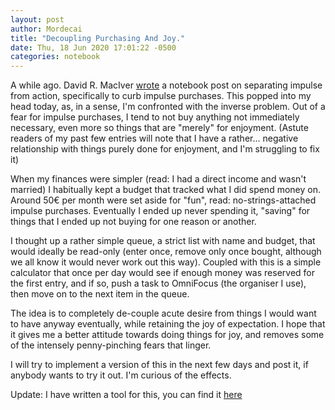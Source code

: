 ```yaml
---
layout: post
author: Mordecai
title: "Decoupling Purchasing And Joy."
date: Thu, 18 Jun 2020 17:01:22 -0500
categories: notebook
---
```


A while ago. David R. MacIver
[wrote](https://notebook.drmaciver.com/posts/2020-05-08-10:06.html) a
notebook post on separating impulse from action, specifically to curb impulse
purchases. This popped into my head today, as, in a sense, I'm confronted with
the inverse problem. Out of a fear for impulse purchases, I tend to not buy
anything not immediately necessary, even more so things that are "merely" for
enjoyment. (Astute readers of my past few entries will note that I have a
rather... negative relationship with things purely done for enjoyment, and I'm
struggling to fix it)

When my finances were simpler (read: I had a direct income and wasn't married) I
habitually kept a budget that tracked what I did spend money on. Around 50€ per
month were set aside for "fun", read: no-strings-attached impulse
purchases. Eventually I ended up never spending it, "saving" for things that I
ended up not buying for one reason or another.

I thought up a rather simple queue, a strict list with name and budget, that
would ideally be read-only (enter once, remove only once bought, although we all
know it would never work out this way). Coupled with this is a simple calculator
that once per day would see if enough money was reserved for the first entry,
and if so, push a task to OmniFocus (the organiser I use), then move on to the
next item in the queue.

The idea is to completely de-couple acute desire from things I would want to
have anyway eventually, while retaining the joy of expectation. I hope that it
gives me a better attitude towards doing things for joy, and removes some of the
intensely penny-pinching fears that linger.

I will try to implement a version of this in the next few days and post it, if
anybody wants to try it out. I'm curious of the effects.

Update: I have written a tool for this, you can find it [here](https://github.com/MordecaiMalignatus/shed/tree/master/tools/spending-queue)
